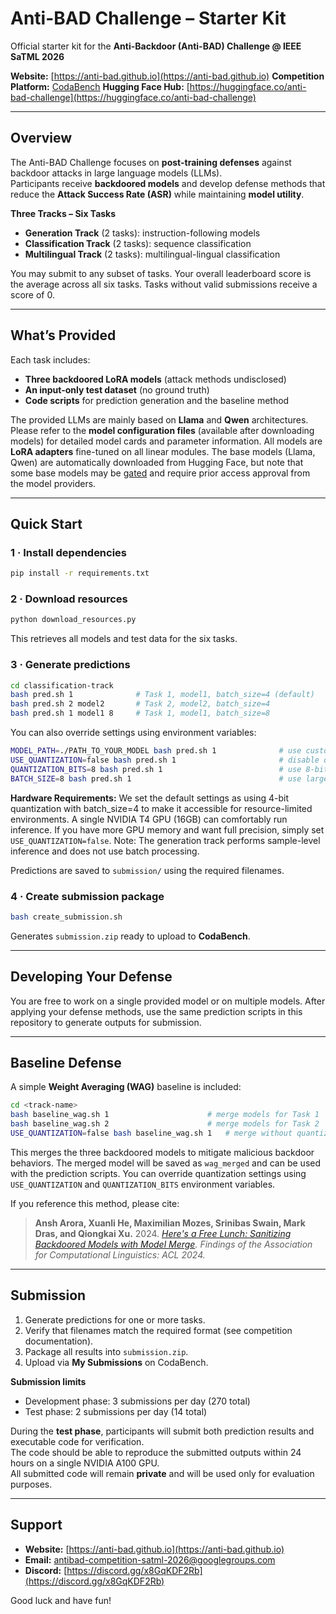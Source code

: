 # Anti-BAD Challenge – Starter Kit

Official starter kit for the **Anti-Backdoor (Anti-BAD) Challenge @ IEEE SaTML 2026**

**Website:** [https://anti-bad.github.io](https://anti-bad.github.io)
**Competition Platform:** [CodaBench](https://www.codabench.org/)
**Hugging Face Hub:** [https://huggingface.co/anti-bad-challenge](https://huggingface.co/anti-bad-challenge)

---

## Overview

The Anti-BAD Challenge focuses on **post-training defenses** against backdoor attacks in large language models (LLMs).  
Participants receive **backdoored models** and develop defense methods that reduce the **Attack Success Rate (ASR)** while maintaining **model utility**.

**Three Tracks – Six Tasks**
- **Generation Track** (2 tasks): instruction-following models  
- **Classification Track** (2 tasks): sequence classification  
- **Multilingual Track** (2 tasks): multilingual-lingual classification  

You may submit to any subset of tasks.
Your overall leaderboard score is the average across all six tasks. Tasks without valid submissions receive a score of 0.

---

## What’s Provided

Each task includes:
- **Three backdoored LoRA models** (attack methods undisclosed)  
- **An input-only test dataset** (no ground truth)  
- **Code scripts** for prediction generation and the baseline method  

The provided LLMs are mainly based on **Llama** and **Qwen** architectures.
Please refer to the **model configuration files** (available after downloading models) for detailed model cards and parameter information.
All models are **LoRA adapters** fine-tuned on all linear modules. The base models (Llama, Qwen) are automatically downloaded from Hugging Face, but note that some base models may be [gated](https://huggingface.co/docs/hub/en/models-gated) and require prior access approval from the model providers.

---

## Quick Start

### 1 · Install dependencies
```bash
pip install -r requirements.txt
````

### 2 · Download resources

```bash
python download_resources.py
```

This retrieves all models and test data for the six tasks.

### 3 · Generate predictions

```bash
cd classification-track
bash pred.sh 1              # Task 1, model1, batch_size=4 (default)
bash pred.sh 2 model2       # Task 2, model2, batch_size=4
bash pred.sh 1 model1 8     # Task 1, model1, batch_size=8
```

You can also override settings using environment variables:
```bash
MODEL_PATH=./PATH_TO_YOUR_MODEL bash pred.sh 1              # use custom model
USE_QUANTIZATION=false bash pred.sh 1                       # disable quantization
QUANTIZATION_BITS=8 bash pred.sh 1                          # use 8-bit quantization
BATCH_SIZE=8 bash pred.sh 1                                 # use larger batch size
```

**Hardware Requirements:** We set the default settings as using 4-bit quantization with batch_size=4 to make it accessible for resource-limited environments. A single NVIDIA T4 GPU (16GB) can comfortably run inference. If you have more GPU memory and want full precision, simply set `USE_QUANTIZATION=false`. Note: The generation track performs sample-level inference and does not use batch processing.

Predictions are saved to `submission/` using the required filenames.

### 4 · Create submission package

```bash
bash create_submission.sh
```

Generates `submission.zip` ready to upload to **CodaBench**.

---

## Developing Your Defense

You are free to work on a single provided model or on multiple models.
After applying your defense methods, use the same prediction scripts in this repository to generate outputs for submission.

---

## Baseline Defense

A simple **Weight Averaging (WAG)** baseline is included:

```bash
cd <track-name>
bash baseline_wag.sh 1                      # merge models for Task 1
bash baseline_wag.sh 2                      # merge models for Task 2
USE_QUANTIZATION=false bash baseline_wag.sh 1   # merge without quantization
```

This merges the three backdoored models to mitigate malicious backdoor behaviors. The merged model will be saved as `wag_merged` and can be used with the prediction scripts. You can override quantization settings using `USE_QUANTIZATION` and `QUANTIZATION_BITS` environment variables.

If you reference this method, please cite:

> **Ansh Arora, Xuanli He, Maximilian Mozes, Srinibas Swain, Mark Dras, and Qiongkai Xu.**
> 2024. *[Here's a Free Lunch: Sanitizing Backdoored Models with Model Merge](https://aclanthology.org/2024.findings-acl.894/).*
> *Findings of the Association for Computational Linguistics: ACL 2024.*

---

## Submission

1. Generate predictions for one or more tasks.
2. Verify that filenames match the required format (see competition documentation).
3. Package all results into `submission.zip`.
4. Upload via **My Submissions** on CodaBench.

**Submission limits**

* Development phase: 3 submissions per day (270 total)
* Test phase: 2 submissions per day (14 total)

During the **test phase**, participants will submit both prediction results and executable code for verification.  
The code should be able to reproduce the submitted outputs within 24 hours on a single NVIDIA A100 GPU.  
All submitted code will remain **private** and will be used only for evaluation purposes.

---

## Support

* **Website:** [https://anti-bad.github.io](https://anti-bad.github.io)
* **Email:** [antibad-competition-satml-2026@googlegroups.com](mailto:antibad-competition-satml-2026@googlegroups.com)
* **Discord:** [https://discord.gg/x8GqKDF2Rb](https://discord.gg/x8GqKDF2Rb)

Good luck and have fun!